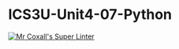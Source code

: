 # ICS3U-Unit4-07-Python

[![Mr Coxall's Super Linter](https://github.com/venika-sem/ICS3U-Unit4-07-Python/workflows/Mr%20Coxall's%20Super%20Linter/badge.svg)](https://github.com/venika-sem/ICS3U-Unit4-07-Python/actions/)
